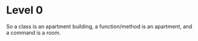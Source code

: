 # Level 0

So a class is an apartment building, a function/method is an apartment, and a command is a room.
